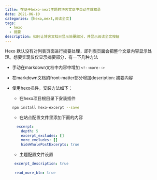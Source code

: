```yaml
---
title: 在基于hexo-next主题的博客文章中自动生成摘录
date: 2021-06-10
categories: [hexo,next,阅读全文]
tags: 
  - hexo
  - 摘要
description: 如何让博客文档只显示简要部分，并显示阅读全文按钮
---
```


Hexo 默认没有对列表页面进行摘要处理，即列表页面会把整个文章内容显示处理。想要实现仅仅显示摘要部分，有一下几种方法

* 手动在markdown文档中内容中增加	```<!--more-->```
* 在markdown文档的front-matter部分增加description: 摘要内容
* 使用hexo插件，安装方法如下：
  * 在hexo项目根目录下安装插件

  ```bash
  npm install hexo-excerpt --save
  ```

  * 在站点配置文件里添加下面的内容
  ```yaml
    excerpt:
      depth: 5  
      excerpt_excludes: []
      more_excludes: []
      hideWholePostExcerpts: true
  ```

  * 主题配置文件设置
  ```yaml
   excerpt_description: true
   
   read_more_btn: true
  ```

